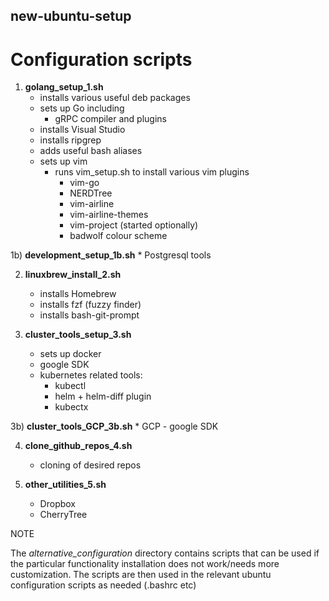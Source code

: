 ## new-ubuntu-setup

# Configuration scripts

1) __golang_setup_1.sh__
    * installs various useful deb packages
    * sets up Go including
        * gRPC compiler and plugins
    * installs Visual Studio
    * installs ripgrep
    * adds useful bash aliases
    * sets up vim
        * runs vim_setup.sh to install various vim plugins
	        * vim-go
	        * NERDTree
	        * vim-airline
	        * vim-airline-themes
	        * vim-project (started optionally)
	        * badwolf colour scheme

1b) __development_setup_1b.sh__
    * Postgresql tools

2) __linuxbrew_install_2.sh__
    * installs Homebrew
    * installs fzf (fuzzy finder)
    * installs bash-git-prompt

3) __cluster_tools_setup_3.sh__
    * sets up docker
    * google SDK
    * kubernetes related tools:
        * kubectl
        * helm + helm-diff plugin
        * kubectx

3b) __cluster_tools_GCP_3b.sh__
    * GCP - google SDK

4) __clone_github_repos_4.sh__
    * cloning of desired repos

5) __other_utilities_5.sh__
    * Dropbox
    * CherryTree

NOTE

The *alternative_configuration* directory contains scripts that can be used if the particular
functionality installation does not work/needs more customization. The scripts are then used in the
relevant ubuntu configuration scripts as needed (.bashrc etc)

